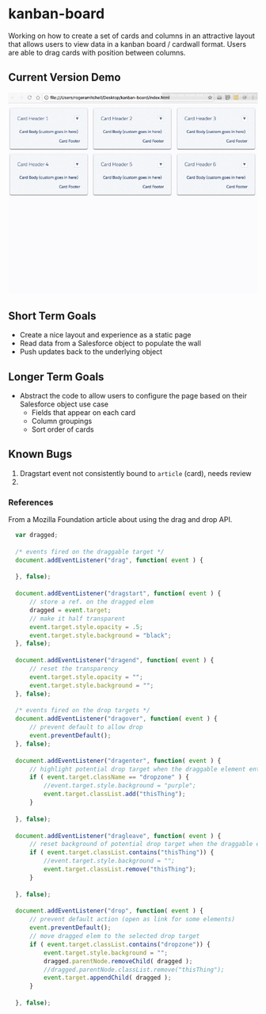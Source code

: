 # kanban-board

Working on how to create a set of cards and columns in an attractive layout that allows users to view data in a kanban board / cardwall format. Users are able to drag cards with position between columns.

## Current Version Demo
![Current Demo GIF](assets/v1_demo.gif)

## Short Term Goals

- Create a nice layout and experience as a static page
- Read data from a Salesforce object to populate the wall
- Push updates back to the underlying object

## Longer Term Goals

- Abstract the code to allow users to configure the page based on their Salesforce object use case
	- Fields that appear on each card
	- Column groupings
	- Sort order of cards

## Known Bugs

1. Dragstart event not consistently bound to `article` (card), needs review
1. 

### References

From a Mozilla Foundation article about using the drag and drop API.
```js
  var dragged;

  /* events fired on the draggable target */
  document.addEventListener("drag", function( event ) {

  }, false);

  document.addEventListener("dragstart", function( event ) {
      // store a ref. on the dragged elem
      dragged = event.target;
      // make it half transparent
      event.target.style.opacity = .5;
      event.target.style.background = "black";
  }, false);

  document.addEventListener("dragend", function( event ) {
      // reset the transparency
      event.target.style.opacity = "";
      event.target.style.background = "";
  }, false);

  /* events fired on the drop targets */
  document.addEventListener("dragover", function( event ) {
      // prevent default to allow drop
      event.preventDefault();
  }, false);

  document.addEventListener("dragenter", function( event ) {
      // highlight potential drop target when the draggable element enters it
      if ( event.target.className == "dropzone" ) {
          //event.target.style.background = "purple";
          event.target.classList.add("thisThing");
      }

  }, false);

  document.addEventListener("dragleave", function( event ) {
      // reset background of potential drop target when the draggable element leaves it
      if ( event.target.classList.contains("thisThing")) {
          //event.target.style.background = "";
          event.target.classList.remove("thisThing");
      }

  }, false);

  document.addEventListener("drop", function( event ) {
      // prevent default action (open as link for some elements)
      event.preventDefault();
      // move dragged elem to the selected drop target
      if ( event.target.classList.contains("dropzone")) {
          event.target.style.background = "";
          dragged.parentNode.removeChild( dragged );
          //dragged.parentNode.classList.remove("thisThing");
          event.target.appendChild( dragged );
      }
    
  }, false);
```